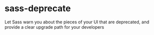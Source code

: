 # sass-deprecate
Let Sass warn you about the pieces of your UI that are deprecated, and provide a clear upgrade path for your developers
